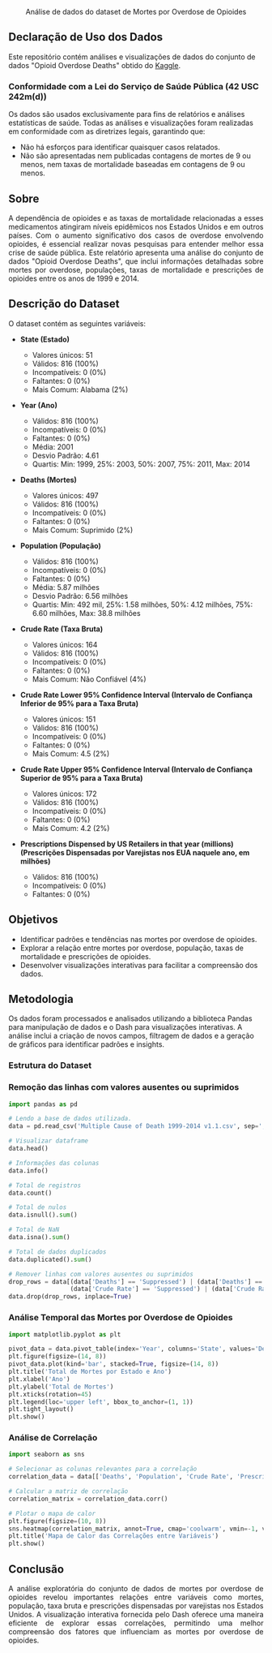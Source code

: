 <p align="center">
 Análise de dados do dataset de Mortes por Overdose de Opioides
</p>

## Declaração de Uso dos Dados

Este repositório contém análises e visualizações de dados do conjunto de dados "Opioid Overdose Deaths" obtido do [Kaggle](https://www.kaggle.com/datasets/jazzang/opioid-overdose-deaths). 

### Conformidade com a Lei do Serviço de Saúde Pública (42 USC 242m(d))

Os dados são usados exclusivamente para fins de relatórios e análises estatísticas de saúde. Todas as análises e visualizações foram realizadas em conformidade com as diretrizes legais, garantindo que:
- Não há esforços para identificar quaisquer casos relatados.
- Não são apresentadas nem publicadas contagens de mortes de 9 ou menos, nem taxas de mortalidade baseadas em contagens de 9 ou menos.

## Sobre

<p align=justify>A dependência de opioides e as taxas de mortalidade relacionadas a esses medicamentos atingiram níveis epidêmicos nos Estados Unidos e em outros países. Com o aumento significativo dos casos de overdose envolvendo opioides, é essencial realizar novas pesquisas para entender melhor essa crise de saúde pública. Este relatório apresenta uma análise do conjunto de dados "Opioid Overdose Deaths", que inclui informações detalhadas sobre mortes por overdose, populações, taxas de mortalidade e prescrições de opioides entre os anos de 1999 e 2014.</p>

## Descrição do Dataset

<p align=justify>O dataset contém as seguintes variáveis:</p>

- **State (Estado)**
  - Valores únicos: 51
  - Válidos: 816 (100%)
  - Incompatíveis: 0 (0%)
  - Faltantes: 0 (0%)
  - Mais Comum: Alabama (2%)

- **Year (Ano)**
  - Válidos: 816 (100%)
  - Incompatíveis: 0 (0%)
  - Faltantes: 0 (0%)
  - Média: 2001
  - Desvio Padrão: 4.61
  - Quartis: Min: 1999, 25%: 2003, 50%: 2007, 75%: 2011, Max: 2014

- **Deaths (Mortes)**
  - Valores únicos: 497
  - Válidos: 816 (100%)
  - Incompatíveis: 0 (0%)
  - Faltantes: 0 (0%)
  - Mais Comum: Suprimido (2%)

- **Population (População)**
  - Válidos: 816 (100%)
  - Incompatíveis: 0 (0%)
  - Faltantes: 0 (0%)
  - Média: 5.87 milhões
  - Desvio Padrão: 6.56 milhões
  - Quartis: Min: 492 mil, 25%: 1.58 milhões, 50%: 4.12 milhões, 75%: 6.60 milhões, Max: 38.8 milhões

- **Crude Rate (Taxa Bruta)**
  - Valores únicos: 164
  - Válidos: 816 (100%)
  - Incompatíveis: 0 (0%)
  - Faltantes: 0 (0%)
  - Mais Comum: Não Confiável (4%)

- **Crude Rate Lower 95% Confidence Interval (Intervalo de Confiança Inferior de 95% para a Taxa Bruta)**
  - Valores únicos: 151
  - Válidos: 816 (100%)
  - Incompatíveis: 0 (0%)
  - Faltantes: 0 (0%)
  - Mais Comum: 4.5 (2%)

- **Crude Rate Upper 95% Confidence Interval (Intervalo de Confiança Superior de 95% para a Taxa Bruta)**
  - Valores únicos: 172
  - Válidos: 816 (100%)
  - Incompatíveis: 0 (0%)
  - Faltantes: 0 (0%)
  - Mais Comum: 4.2 (2%)

- **Prescriptions Dispensed by US Retailers in that year (millions) (Prescrições Dispensadas por Varejistas nos EUA naquele ano, em milhões)**
  - Válidos: 816 (100%)
  - Incompatíveis: 0 (0%)
  - Faltantes: 0 (0%)

## Objetivos

- Identificar padrões e tendências nas mortes por overdose de opioides.
- Explorar a relação entre mortes por overdose, população, taxas de mortalidade e prescrições de opioides.
- Desenvolver visualizações interativas para facilitar a compreensão dos dados.

## Metodologia

Os dados foram processados e analisados utilizando a biblioteca Pandas para manipulação de dados e o Dash para visualizações interativas. A análise inclui a criação de novos campos, filtragem de dados e a geração de gráficos para identificar padrões e insights.

### Estrutura do Dataset

### Remoção das linhas com valores ausentes ou suprimidos

```python
import pandas as pd

# Lendo a base de dados utilizada.
data = pd.read_csv('Multiple Cause of Death 1999-2014 v1.1.csv', sep=',')

# Visualizar dataframe
data.head()

# Informações das colunas
data.info()

# Total de registros
data.count()

# Total de nulos
data.isnull().sum()

# Total de NaN
data.isna().sum()

# Total de dados duplicados
data.duplicated().sum()

# Remover linhas com valores ausentes ou suprimidos
drop_rows = data[(data['Deaths'] == 'Suppressed') | (data['Deaths'] == 'Unreliable') | 
                 (data['Crude Rate'] == 'Suppressed') | (data['Crude Rate'] == 'Unreliable')].index
data.drop(drop_rows, inplace=True)
```

### Análise Temporal das Mortes por Overdose de Opioides

```python
import matplotlib.pyplot as plt

pivot_data = data.pivot_table(index='Year', columns='State', values='Deaths', aggfunc='sum')
plt.figure(figsize=(14, 8))
pivot_data.plot(kind='bar', stacked=True, figsize=(14, 8))
plt.title('Total de Mortes por Estado e Ano')
plt.xlabel('Ano')
plt.ylabel('Total de Mortes')
plt.xticks(rotation=45)
plt.legend(loc='upper left', bbox_to_anchor=(1, 1))
plt.tight_layout()
plt.show()
```

### Análise de Correlação

```python
import seaborn as sns

# Selecionar as colunas relevantes para a correlação
correlation_data = data[['Deaths', 'Population', 'Crude Rate', 'Prescriptions Dispensed by US Retailers in that year (millions)']]

# Calcular a matriz de correlação
correlation_matrix = correlation_data.corr()

# Plotar o mapa de calor
plt.figure(figsize=(10, 8))
sns.heatmap(correlation_matrix, annot=True, cmap='coolwarm', vmin=-1, vmax=1, linewidths=0.5, linecolor='black')
plt.title('Mapa de Calor das Correlações entre Variáveis')
plt.show()

```

## Conclusão
<p align=justify>A análise exploratória do conjunto de dados de mortes por overdose de opioides revelou importantes relações entre variáveis como mortes, população, taxa bruta e prescrições dispensadas por varejistas nos Estados Unidos. A visualização interativa fornecida pelo Dash oferece uma maneira eficiente de explorar essas correlações, permitindo uma melhor compreensão dos fatores que influenciam as mortes por overdose de opioides.</p>